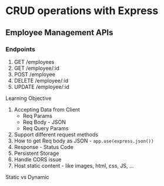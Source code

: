 

# CRUD operations with Express

## Employee Management APIs

### Endpoints

1. GET /employees
2. GET /employee/:id
3. POST /employee
4. DELETE /employee/:id
5. UPDATE /employee/:id


Learning Objective

1. Accepting Data from Client
   * Req Params
   * Req Body - JSON
   * Req Query Params
2. Support different request methods
3. How to get Req body as JSON - `app.use(express.json())`
4. Response - Status Code
5. Persistent Storage
6. Handle CORS issue 
7. Host static content - like images, html, css, JS, ...



Static vs Dynamic
